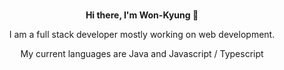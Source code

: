 ### 
<p align="center"><b>Hi there, I'm Won-Kyung 👋 </b></p>

<p align="center">I am a full stack developer mostly working on web development. </p>

<p align="center">My current languages are Java and Javascript / Typescript </p>



<!--
**wonkyung/wonkyung** is a ✨ _special_ ✨ repository because its `README.md` (this file) appears on your GitHub profile.

Here are some ideas to get you started:

- 🔭 I’m currently working on ...
- 🌱 I’m currently learning ...
- 👯 I’m looking to collaborate on ...
- 🤔 I’m looking for help with ...
- 💬 Ask me about ...
- 📫 How to reach me: ...
- 😄 Pronouns: ...
- ⚡ Fun fact: ...
-->
